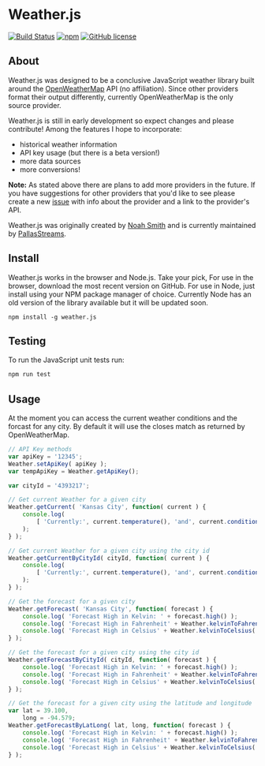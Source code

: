 Weather.js
==========

[![Build Status](https://secure.travis-ci.org/noazark/weather.svg?branch=master)](https://travis-ci.org/noazark/weather)
[![npm](https://img.shields.io/npm/v/weather.js.svg)](https://www.npmjs.com/package/weather.js)
[![GitHub license](https://img.shields.io/badge/license-MIT-blue.svg)](https://raw.githubusercontent.com/noazark/weather/master/LICENSE)


## About

Weather.js was designed to be a conclusive JavaScript weather library built around the [OpenWeatherMap](http://openweathermap.org/) API (no affiliation). Since other providers format their output differently, currently OpenWeatherMap is the only source provider.

Weather.js is still in early development so expect changes and please contribute! Among the features I hope to incorporate:

-   historical weather information
-   API key usage (but there is a beta version!)
-   more data sources
-   more conversions!

**Note:** As stated above there are plans to add more providers in the future. If you have suggestions for other providers that you'd like to see please create a new [issue](https://github.com/noazark/weather/issues) with info about the provider and a link to the provider's API.

Weather.js was originally created by [Noah Smith](https://github.com/noazark) and is currently maintained by [PallasStreams](https://github.com/PallasStreams).

## Install
Weather.js works in the browser and Node.js. Take your pick, For use in the browser, download the most recent version on GitHub. For use in Node, just install using your NPM package manager of choice. Currently Node has an old version of the library available but it will be updated soon.

```
npm install -g weather.js
```

## Testing
To run the JavaScript unit tests run:
```bash
npm run test
```

## Usage

At the moment you can access the current weather conditions and the forcast for any city. By default it will use the closes match as returned by OpenWeatherMap.

```javascript
// API Key methods
var apiKey = '12345';
Weather.setApiKey( apiKey );
var tempApiKey = Weather.getApiKey();

var cityId = '4393217';

// Get current Weather for a given city
Weather.getCurrent( 'Kansas City', function( current ) {
    console.log(
        [ 'Currently:', current.temperature(), 'and', current.conditions() ].join( ' ' );
    );
} );

// Get current Weather for a given city using the city id
Weather.getCurrentByCityId( cityId, function( current ) {
    console.log(
        [ 'Currently:', current.temperature(), 'and', current.conditions() ].join( ' ' );
    );
} );

// Get the forecast for a given city
Weather.getForecast( 'Kansas City', function( forecast ) {
    console.log( 'Forecast High in Kelvin: ' + forecast.high() );
    console.log( 'Forecast High in Fahrenheit' + Weather.kelvinToFahrenheit( forecast.high() ) );
    console.log( 'Forecast High in Celsius' + Weather.kelvinToCelsius( forecast.high() ) );
} );

// Get the forecast for a given city using the city id
Weather.getForecastByCityId( cityId, function( forecast ) {
    console.log( 'Forecast High in Kelvin: ' + forecast.high() );
    console.log( 'Forecast High in Fahrenheit' + Weather.kelvinToFahrenheit( forecast.high() ) );
    console.log( 'Forecast High in Celsius' + Weather.kelvinToCelsius( forecast.high() ) );
} );

// Get the forecast for a given city using the latitude and longitude
var lat = 39.100,
    long = -94.579;
Weather.getForecastByLatLong( lat, long, function( forecast ) {
    console.log( 'Forecast High in Kelvin: ' + forecast.high() );
    console.log( 'Forecast High in Fahrenheit' + Weather.kelvinToFahrenheit( forecast.high() ) );
    console.log( 'Forecast High in Celsius' + Weather.kelvinToCelsius( forecast.high() ) );
} );
```

[openweathermap.org]: http://openweathermap.org
[Weather.js]: http://github.com/noazark/weather
